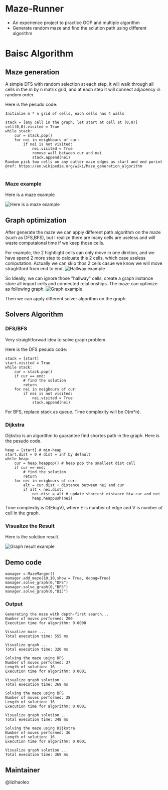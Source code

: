 # Maze-Runner
* An experience project to practice OOP and multiple algorithm
* Generate random maze and find the solution path using different algorithm

# Baisc Algorithm
## Maze generation
A simple DFS with random selection at each step, it will walk through all cells in the m by n matrix grid, and at each step it will connect adjacency in random order.

Here is the pesudo code:

<pre><code>Initialze m * n grid of cells, each cells has 4 walls

stack = [any cell in the graph, let start at cell at (0,0)]
cell(0,0).visited = True
while stack:
    cur = stack.pop()
    for nei in neighbours of cur:
        if nei is not visited:
            nei.visited = True
            remove wall between cur and nei
            stack.append(nei)
Random pick two cells on any outter maze edges as start and end porint
@ref: https://en.wikipedia.org/wiki/Maze_generation_algorithm
</code> </pre>

### Maze example
Here is a maze example

![Here is a maze example](/MazeGenerate/maze_generation_0.png)

## Graph optimization
After generate the maze we can apply different path algorithm on the maze (such as DFS,BFS), but I realize there are many cells are useless and will waste computaional time if we keep those cells.

For example, the 2 hightlight cells can only move in one dirction, and we have spend 2 more step to calcuate this 2 cells, which case useless computation. Actually we can skip thos 2 cells casue we know we will move straghtford from end to end.
![Hallway example](/MazeGenerate/maze_hallways_0.png)

So Ideally, we can ignore those "hallway" cells, create a graph instance store all import cells and connected relationships. The maze can optimize as following graph.
![Graph example](/MazeGenerate/graph_generation_0.png)

Then we can apply different solver algorithm on the graph.
## Solvers Algorithm
### DFS/BFS
Very straightforwad idea to solve graph problem.

Here is the DFS pesudo code:
<pre><code>stack = [start]
start.visited = True
while stack:
    cur = stack.pop()
    if cur == end:
        # find the solution
        return
    for nei in neigbours of cur:
        if nei is not visited:
            nei.visited = True
            stack.append(nei)
</code></pre>
For BFS, replace stack as queue.
Time complexity will be O(m*n).

### Dijkstra
Dijkstra is an algorithm to guarantee find shortes path in the graph.
Here is the pesudo code.
<pre><code>heap = [start] # min-heap
start.dist = 0 # dist = inf by default
while heap:
    cur = heap.heappop() # heap pop the smallest dist cell
    if cur == end:
        # find the solution
        return
    for nei in neigbours of cur:
        alt = cur.dist + distance between nei and cur
        if alt < nei.dist:
            nei.dist = alt # update shortest distance btw cur and nei
            heap.heappush(nei)
</code></pre>
Time complextiy is O(ElogV), where E is number of edge and V is number of cell in the graph.

### Visualize the Result
Here is the solution result.

![Graph result example](/MazeGenerate/graph_solution_Dijkstra.png)

## Demo code
<pre><code>manager = MazeManger()
manager.add_maze(10,10,show = True, debug=True)
manager.solve_graph(0,"DFS")
manager.solve_graph(0,"BFS")
manager.solve_graph(0,"DIJ")
</code></pre>

### Output
<pre><code>Generating the maze with depth-first search...
Number of moves performed: 200
Execution time for algorithm: 0.0008

Visualize maze ...
Total execution time: 555 ms

Visualize graph ...
Total execution time: 320 ms

Solving the maze using DFS
Number of moves performed: 37
Length of solution: 16
Execution time for algorithm: 0.0001

Visualize graph solution ...
Total execution time: 369 ms

Solving the maze using BFS
Number of moves performed: 38
Length of solution: 16
Execution time for algorithm: 0.0001

Visualize graph solution ...
Total execution time: 348 ms

Solving the maze using Dijkstra
Number of moves performed: 36
Length of solution: 16
Execution time for algorithm: 0.0001

Visualize graph solution ...
Total execution time: 369 ms
</code></pre>

## Maintainer
@lizihaoleo 